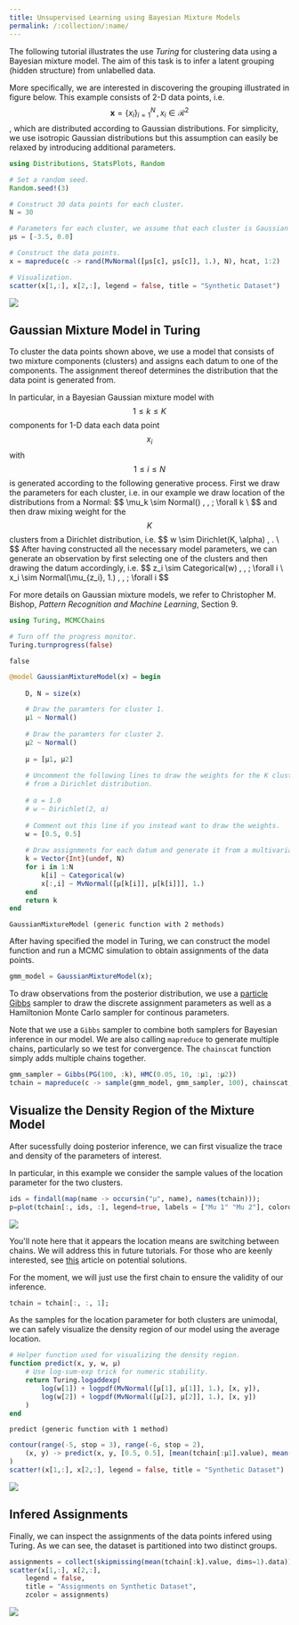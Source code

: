 ```yaml
---
title: Unsupervised Learning using Bayesian Mixture Models
permalink: /:collection/:name/
---
```




The following tutorial illustrates the use *Turing* for clustering data using a Bayesian mixture model. The aim of this task is to infer a latent grouping (hidden structure) from unlabelled data.

More specifically, we are interested in discovering the grouping illustrated in figure below. This example consists of 2-D data points, i.e. $$\boldsymbol{x} = \{x_i\}_{i=1}^N \,, x_i \in \mathcal{R}^2$$, which are distributed according to Gaussian distributions. For simplicity, we use isotropic Gaussian distributions but this assumption can easily be relaxed by introducing additional parameters. 

````julia
using Distributions, StatsPlots, Random

# Set a random seed.
Random.seed!(3)

# Construct 30 data points for each cluster.
N = 30

# Parameters for each cluster, we assume that each cluster is Gaussian distributed in the example.
μs = [-3.5, 0.0]

# Construct the data points.
x = mapreduce(c -> rand(MvNormal([μs[c], μs[c]], 1.), N), hcat, 1:2)

# Visualization.
scatter(x[1,:], x[2,:], legend = false, title = "Synthetic Dataset")
````


![](/tutorials/figures/1_GaussianMixtureModel_1_1.png)


## Gaussian Mixture Model in Turing


To cluster the data points shown above, we use a model that consists of two mixture components (clusters) and assigns each datum to one of the components. The assignment thereof determines the distribution that the data point is generated from.

In particular, in a Bayesian Gaussian mixture model with $$1 \leq k \leq K$$ components for 1-D data each data point $$x_i$$ with $$1 \leq i \leq N$$ is generated according to the following generative process.
First we draw the parameters for each cluster, i.e. in our example we draw location of the distributions from a Normal:
\$\$
\mu_k \sim Normal() \, , \;  \forall k \\
\$\$
and then draw mixing weight for the $$K$$ clusters from a Dirichlet distribution, i.e.
\$\$
    w \sim Dirichlet(K, \alpha) \, . \\
\$\$
After having constructed all the necessary model parameters, we can generate an observation by first selecting one of the clusters and then drawing the datum accordingly, i.e.
\$\$
    z_i \sim Categorical(w) \, , \;  \forall i \\
    x_i \sim Normal(\mu_{z_i}, 1.) \, , \;  \forall i
\$\$

For more details on Gaussian mixture models, we refer to Christopher M. Bishop, *Pattern Recognition and Machine Learning*, Section 9.

````julia
using Turing, MCMCChains

# Turn off the progress monitor.
Turing.turnprogress(false)
````


````
false
````



````julia
@model GaussianMixtureModel(x) = begin
    
    D, N = size(x)

    # Draw the paramters for cluster 1.
    μ1 ~ Normal()
    
    # Draw the paramters for cluster 2.
    μ2 ~ Normal()
    
    μ = [μ1, μ2]
    
    # Uncomment the following lines to draw the weights for the K clusters 
    # from a Dirichlet distribution.
    
    # α = 1.0
    # w ~ Dirichlet(2, α)
    
    # Comment out this line if you instead want to draw the weights.
    w = [0.5, 0.5]
    
    # Draw assignments for each datum and generate it from a multivariate normal.
    k = Vector{Int}(undef, N)
    for i in 1:N
        k[i] ~ Categorical(w)
        x[:,i] ~ MvNormal([μ[k[i]], μ[k[i]]], 1.)
    end
    return k
end
````


````
GaussianMixtureModel (generic function with 2 methods)
````




After having specified the model in Turing, we can construct the model function and run a MCMC simulation to obtain assignments of the data points.

````julia
gmm_model = GaussianMixtureModel(x);
````




To draw observations from the posterior distribution, we use a [particle Gibbs](https://www.stats.ox.ac.uk/~doucet/andrieu_doucet_holenstein_PMCMC.pdf) sampler to draw the discrete assignment parameters as well as a Hamiltonion Monte Carlo sampler for continous parameters.

Note that we use a `Gibbs` sampler to combine both samplers for Bayesian inference in our model. We are also calling `mapreduce` to generate multiple chains, particularly so we test for convergence. The `chainscat` function simply adds multiple chains together.

````julia
gmm_sampler = Gibbs(PG(100, :k), HMC(0.05, 10, :μ1, :μ2))
tchain = mapreduce(c -> sample(gmm_model, gmm_sampler, 100), chainscat, 1:3);
````




## Visualize the Density Region of the Mixture Model


After sucessfully doing posterior inference, we can first visualize the trace and density of the parameters of interest.

In particular, in this example we consider the sample values of the location parameter for the two clusters.

````julia
ids = findall(map(name -> occursin("μ", name), names(tchain)));
p=plot(tchain[:, ids, :], legend=true, labels = ["Mu 1" "Mu 2"], colordim=:parameter)
````


![](/tutorials/figures/1_GaussianMixtureModel_6_1.png)


You'll note here that it appears the location means are switching between chains. We will address this in future tutorials. For those who are keenly interested, see [this](https://mc-stan.org/users/documentation/case-studies/identifying_mixture_models.html) article on potential solutions.

For the moment, we will just use the first chain to ensure the validity of our inference.

````julia
tchain = tchain[:, :, 1];
````




As the samples for the location parameter for both clusters are unimodal, we can safely visualize the density region of our model using the average location.

````julia
# Helper function used for visualizing the density region.
function predict(x, y, w, μ)
    # Use log-sum-exp trick for numeric stability.
    return Turing.logaddexp(
        log(w[1]) + logpdf(MvNormal([μ[1], μ[1]], 1.), [x, y]), 
        log(w[2]) + logpdf(MvNormal([μ[2], μ[2]], 1.), [x, y])
    )
end
````


````
predict (generic function with 1 method)
````



````julia
contour(range(-5, stop = 3), range(-6, stop = 2), 
    (x, y) -> predict(x, y, [0.5, 0.5], [mean(tchain[:μ1].value), mean(tchain[:μ2].value)])
)
scatter!(x[1,:], x[2,:], legend = false, title = "Synthetic Dataset")
````


![](/tutorials/figures/1_GaussianMixtureModel_9_1.png)


## Infered Assignments


Finally, we can inspect the assignments of the data points infered using Turing. As we can see, the dataset is partitioned into two distinct groups.

````julia
assignments = collect(skipmissing(mean(tchain[:k].value, dims=1).data))
scatter(x[1,:], x[2,:], 
    legend = false, 
    title = "Assignments on Synthetic Dataset", 
    zcolor = assignments)
````


![](/tutorials/figures/1_GaussianMixtureModel_10_1.png)
